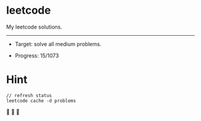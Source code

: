 # leetcode

My leetcode solutions.

---

* Target: solve all medium problems.

* Progress: 15/1073

# Hint

```
// refresh status
leetcode cache -d problems
```


🤟 🤟 🤟
